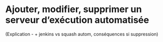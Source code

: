# Ajouter, modifier, supprimer un serveur d’exécution automatisée

(Explication - + jenkins vs squash autom, conséquences si suppression)
